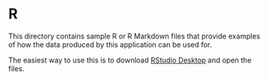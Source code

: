 # R

This directory contains sample R or R Markdown files that provide examples of how the data produced by this application can be used for.

The easiest way to use this is to download [RStudio Desktop](https://www.rstudio.com/products/rstudio/) and open the files.
